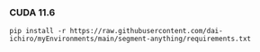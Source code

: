 
### CUDA 11.6
~~~
pip install -r https://raw.githubusercontent.com/dai-ichiro/myEnvironments/main/segment-anything/requirements.txt
~~~
